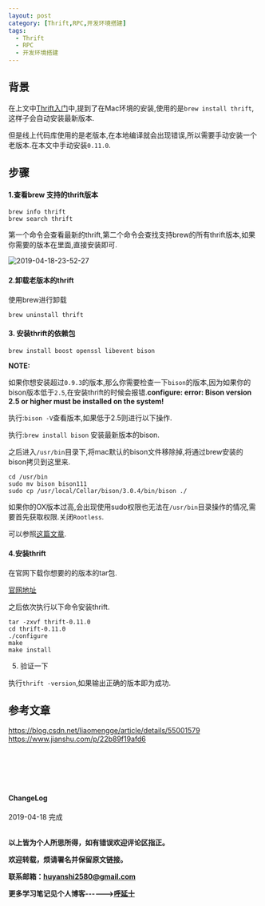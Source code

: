 ```yaml
---
layout: post
category: [Thrift,RPC,开发环境搭建]
tags:
  - Thrift
  - RPC
  - 开发环境搭建
---
```


## 背景

在上文中[Thrift入门](http://huyan.couplecoders.tech/thrift/rpc/2019/03/28/Thrift%E5%85%A5%E9%97%A8%E5%8F%8A-Java-%E5%AE%9E%E7%8E%B0%E7%AE%80%E5%8D%95Demo/)中,提到了在Mac环境的安装,使用的是`brew install thrift`,这样子会自动安装最新版本.

但是线上代码库使用的是老版本,在本地编译就会出现错误,所以需要手动安装一个老版本.在本文中手动安装`0.11.0`.

## 步骤

#### 1.查看brew 支持的thrift版本

```shell
brew info thrift
brew search thrift
```

第一个命令会查看最新的thrift,第二个命令会查找支持brew的所有thrift版本,如果你需要的版本在里面,直接安装即可.

![2019-04-18-23-52-27](http://img.couplecoders.tech/2019-04-18-23-52-27.png)

#### 2.卸载老版本的thrift

使用brew进行卸载

```
brew uninstall thrift
```

#### 3. 安装thrift的依赖包

```
brew install boost openssl libevent bison
```

**NOTE:**

如果你想安装超过`0.9.3`的版本,那么你需要检查一下`bison`的版本,因为如果你的bison版本低于`2.5`,在安装thrift的时候会报错.**configure: error: Bison version 2.5 or higher must be installed on the system!**

执行:`bison -V`查看版本,如果低于2.5则进行以下操作.

执行:`brew install bison` 安装最新版本的bison.

之后进入`/usr/bin`目录下,将mac默认的bison文件移除掉,将通过brew安装的bison拷贝到这里来.

```
cd /usr/bin
sudo mv bison bison111
sudo cp /usr/local/Cellar/bison/3.0.4/bin/bison ./
```

如果你的OX版本过高,会出现使用sudo权限也无法在`/usr/bin`目录操作的情况,需要首先获取权限.关闭`Rootless`.

可以参照[这篇文章](https://www.jianshu.com/p/22b89f19afd6).

#### 4.安装thrift

在官网下载你想要的的版本的tar包.

[官网地址](http://archive.apache.org/dist/thrift/)

之后依次执行以下命令安装thrift.
```
tar -zxvf thrift-0.11.0  
cd thrift-0.11.0
./configure 
make 
make install  
```

5. 验证一下

执行`thrift -version`,如果输出正确的版本即为成功.

## 参考文章

https://blog.csdn.net/liaomengge/article/details/55001579
https://www.jianshu.com/p/22b89f19afd6



<br>
<br>
<br>
<br>
<h4>ChangeLog</h4>
2019-04-18     完成
<br>
<br>


**以上皆为个人所思所得，如有错误欢迎评论区指正。**

**欢迎转载，烦请署名并保留原文链接。**

**联系邮箱：huyanshi2580@gmail.com**

**更多学习笔记见个人博客------><a href="{{ site.baseurl }}/">呼延十</a>**
